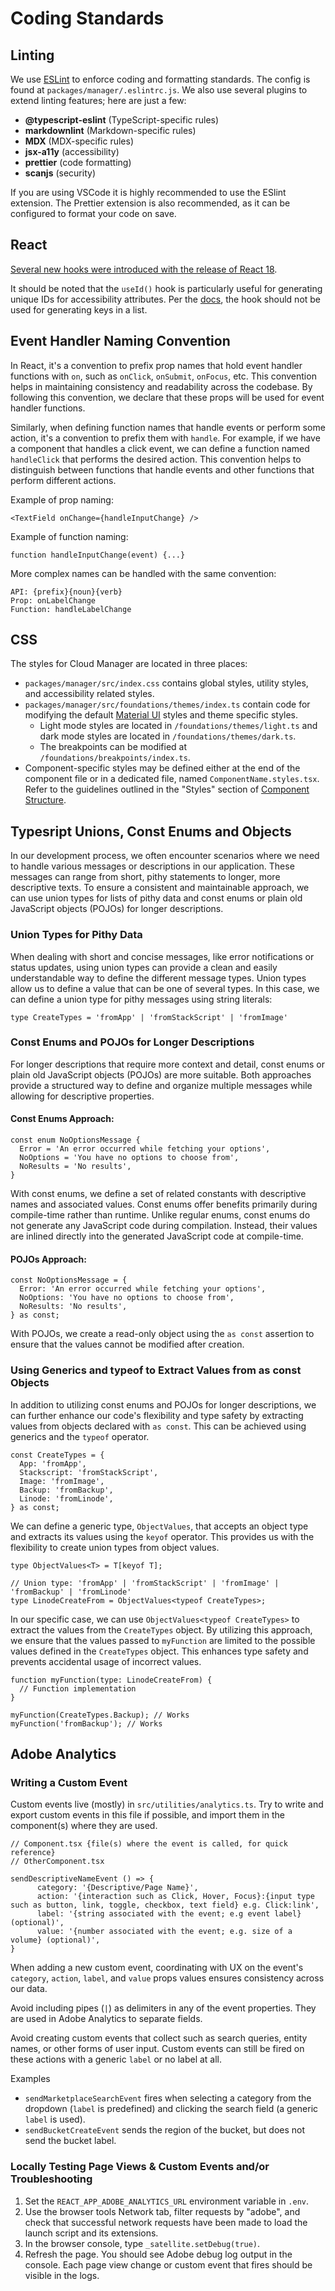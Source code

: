 # Coding Standards

## Linting

We use [ESLint](https://eslint.org/) to enforce coding and formatting standards. The config is found at `packages/manager/.eslintrc.js`. We also use several plugins to extend linting features; here are just a few:

- **@typescript-eslint** (TypeScript-specific rules)
- **markdownlint** (Markdown-specific rules)
- **MDX** (MDX-specific rules)
- **jsx-a11y** (accessibility)
- **prettier** (code formatting)
- **scanjs** (security)

If you are using VSCode it is highly recommended to use the ESlint extension. The Prettier extension is also recommended, as it can be configured to format your code on save.

## React

[Several new hooks were introduced with the release of React 18](https://react.dev/blog/2022/03/29/react-v18#new-hooks).

It should be noted that the `useId()` hook is particularly useful for generating unique IDs for accessibility attributes. Per the [docs](https://react.dev/reference/react/useId#usage), the hook should not be used for generating keys in a list.

## Event Handler Naming Convention

In React, it's a convention to prefix prop names that hold event handler functions with `on`, such as `onClick`, `onSubmit`, `onFocus`, etc. This convention helps in maintaining consistency and readability across the codebase. By following this convention, we declare that these props will be used for event handler functions.

Similarly, when defining function names that handle events or perform some action, it's a convention to prefix them with `handle`. For example, if we have a component that handles a click event, we can define a function named `handleClick` that performs the desired action. This convention helps to distinguish between functions that handle events and other functions that perform different actions.

Example of prop naming:
```
<TextField onChange={handleInputChange} />
```
Example of function naming:
```
function handleInputChange(event) {...}
```

More complex names can be handled with the same convention:
```
API: {prefix}{noun}{verb}
Prop: onLabelChange
Function: handleLabelChange
```

## CSS

The styles for Cloud Manager are located in three places:

- `packages/manager/src/index.css` contains global styles, utility styles, and accessibility related styles.
- `packages/manager/src/foundations/themes/index.ts` contain code for modifying the default [Material UI](https://mui.com) styles and theme specific styles.
  - Light mode styles are located in `/foundations/themes/light.ts` and dark mode styles are located in `/foundations/themes/dark.ts`.
  - The breakpoints can be modified at `/foundations/breakpoints/index.ts`.
- Component-specific styles may be defined either at the end of the component file or in a dedicated file, named `ComponentName.styles.tsx`. Refer to the guidelines outlined in the "Styles" section of [Component Structure](02-component-structure.md#styles).

## Typesript Unions, Const Enums and Objects
In our development process, we often encounter scenarios where we need to handle various messages or descriptions in our application. These messages can range from short, pithy statements to longer, more descriptive texts. To ensure a consistent and maintainable approach, we can use union types for lists of pithy data and const enums or plain old JavaScript objects (POJOs) for longer descriptions.

### Union Types for Pithy Data
When dealing with short and concise messages, like error notifications or status updates, using union types can provide a clean and easily understandable way to define the different message types. Union types allow us to define a value that can be one of several types. In this case, we can define a union type for pithy messages using string literals:

```
type CreateTypes = 'fromApp' | 'fromStackScript' | 'fromImage'
```

### Const Enums and POJOs for Longer Descriptions
For longer descriptions that require more context and detail, const enums or plain old JavaScript objects (POJOs) are more suitable. Both approaches provide a structured way to define and organize multiple messages while allowing for descriptive properties.

#### Const Enums Approach:
```
const enum NoOptionsMessage {
  Error = 'An error occurred while fetching your options',
  NoOptions = 'You have no options to choose from',
  NoResults = 'No results',
}
```
With const enums, we define a set of related constants with descriptive names and associated values. Const enums offer benefits primarily during compile-time rather than runtime. Unlike regular enums, const enums do not generate any JavaScript code during compilation. Instead, their values are inlined directly into the generated JavaScript code at compile-time.

#### POJOs Approach:
```
const NoOptionsMessage = {
  Error: 'An error occurred while fetching your options',
  NoOptions: 'You have no options to choose from',
  NoResults: 'No results',
} as const;
```
With POJOs, we create a read-only object using the `as const` assertion to ensure that the values cannot be modified after creation.

### Using Generics and typeof to Extract Values from as const Objects
In addition to utilizing const enums and POJOs for longer descriptions, we can further enhance our code's flexibility and type safety by extracting values from objects declared with `as const`. This can be achieved using generics and the `typeof` operator.
```
const CreateTypes = {
  App: 'fromApp',
  Stackscript: 'fromStackScript',
  Image: 'fromImage',
  Backup: 'fromBackup',
  Linode: 'fromLinode',
} as const;
```
We can define a generic type, `ObjectValues`, that accepts an object type and extracts its values using the `keyof` operator. This provides us with the flexibility to create union types from object values.
```
type ObjectValues<T> = T[keyof T];

// Union type: 'fromApp' | 'fromStackScript' | 'fromImage' | 'fromBackup' | 'fromLinode'
type LinodeCreateFrom = ObjectValues<typeof CreateTypes>;
```
In our specific case, we can use `ObjectValues<typeof CreateTypes>` to extract the values from the `CreateTypes` object.
By utilizing this approach, we ensure that the values passed to `myFunction` are limited to the possible values defined in the `CreateTypes` object. This enhances type safety and prevents accidental usage of incorrect values.
```
function myFunction(type: LinodeCreateFrom) {
  // Function implementation
}

myFunction(CreateTypes.Backup); // Works
myFunction('fromBackup'); // Works
```

## Adobe Analytics

### Writing a Custom Event

Custom events live (mostly) in `src/utilities/analytics.ts`. Try to write and export custom events in this file if possible, and import them in the component(s) where they are used.

```tsx
// Component.tsx {file(s) where the event is called, for quick reference}
// OtherComponent.tsx

sendDescriptiveNameEvent () => {
      category: '{Descriptive/Page Name}',
      action: '{interaction such as Click, Hover, Focus}:{input type such as button, link, toggle, checkbox, text field} e.g. Click:link',
      label: '{string associated with the event; e.g event label} (optional)',
      value: '{number associated with the event; e.g. size of a volume} (optional)',
}
```

When adding a new custom event, coordinating with UX on the event's `category`, `action`, `label`, and `value` props values ensures consistency across our data.

Avoid including pipes (`|`) as delimiters in any of the event properties. They are used in Adobe Analytics to separate fields.

Avoid creating custom events that collect such as search queries, entity names, or other forms of user input. Custom events can still be fired on these actions with a generic `label` or no label at all.

Examples

- `sendMarketplaceSearchEvent` fires when selecting a category from the dropdown (`label` is predefined) and clicking the search field (a generic `label` is used).
- `sendBucketCreateEvent` sends the region of the bucket, but does not send the bucket label.

### Locally Testing Page Views & Custom Events and/or Troubleshooting

1. Set the `REACT_APP_ADOBE_ANALYTICS_URL` environment variable in `.env`.
2. Use the browser tools Network tab, filter requests by "adobe", and check that successful network requests have been made to load the launch script and its extensions.
3. In the browser console, type `_satellite.setDebug(true)`.
4. Refresh the page. You should see Adobe debug log output in the console. Each page view change or custom event that fires should be visible in the logs.
